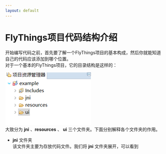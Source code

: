 ```yaml
---
layout: default
---
```

# <span id = "project_structure">FlyThings项目代码结构介绍</span>
开始编写代码之前，首先要了解一个FlyThings项目的基本构成，然后你就能知道自己的代码应该添加到哪个位置。  
对于一个基本的FlyThings项目，它的目录结构是这样的：  

![项目结构](assets/project_structure.png)  
大致分为 **jni** 、**resources** 、 **ui** 三个文件夹。下面分别解释各个文件夹的作用。  
* **jni** 文件夹  
   该文件夹主要为存放代码文件。我们将 **jni** 文件夹展开，可以看到